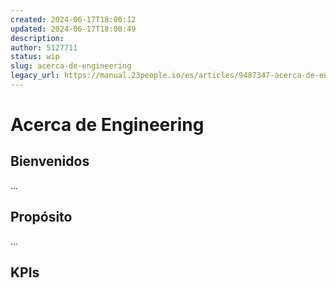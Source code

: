 ```yaml
---
created: 2024-06-17T18:00:12
updated: 2024-06-17T18:00:49
description: 
author: 5127711
status: wip
slug: acerca-de-engineering
legacy_url: https://manual.23people.io/es/articles/9487347-acerca-de-engineering
---
```


# Acerca de Engineering

## Bienvenidos

...

## Propósito

...

## KPIs


